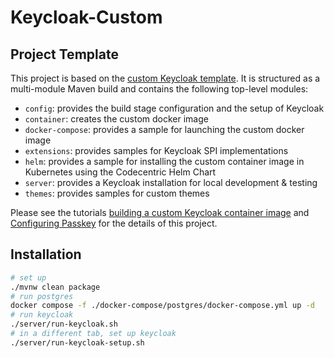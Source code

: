 Keycloak-Custom
===

Project Template
---

This project is based on the [custom Keycloak template](https://github.com/inventage/keycloak-custom). It is structured as a multi-module Maven build and contains the following top-level modules:

- `config`: provides the build stage configuration and the setup of Keycloak
- `container`: creates the custom docker image
- `docker-compose`: provides a sample for launching the custom docker image
- `extensions`: provides samples for Keycloak SPI implementations
- `helm`: provides a sample for installing the custom container image in Kubernetes using the Codecentric Helm Chart
- `server`: provides a Keycloak installation for local development & testing
- `themes`: provides samples for custom themes

Please see the tutorials [building a custom Keycloak container image](https://keycloak.ch/keycloak-tutorials/tutorial-custom-keycloak/) and [Configuring Passkey](https://keycloak.ch/keycloak-tutorials/tutorial-passkey/) for the details of this project.

[Keycloak]: https://keycloak.org

Installation
---

```sh
# set up
./mvnw clean package
# run postgres
docker compose -f ./docker-compose/postgres/docker-compose.yml up -d
# run keycloak
./server/run-keycloak.sh
# in a different tab, set up keycloak
./server/run-keycloak-setup.sh
```
